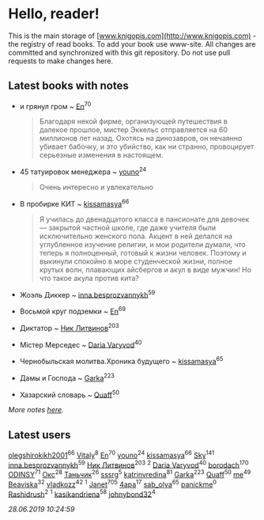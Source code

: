 # Hello, reader!
This is the main storage of [www.knigopis.com](http://www.knigopis.com) - the registry of read books.
To add your book use www-site. All changes are committed and synchronized with this git repository.
Do not use pull requests to make changes here.


## Latest books with notes
* и грянул гром ~ [En](users/333/333646551-vkontakte)<sup>70</sup>
    > Благодаря некой фирме, организующей путешествия в далекое прошлое, мистер Эккельс отправляется на 60 миллионов лет назад. Охотясь на динозавров, он нечаянно убивает бабочку, и это убийство, как ни странно, провоцирует серьезные изменения в настоящем.

* 45 татуировок менеджера ~ [youno](users/302/302928912-vkontakte)<sup>24</sup>
    > Очень интересно и увлекательно

* В пробирке КИТ ~ [kissamasya](users/684/68439978-vkontakte)<sup>66</sup>
    > Я училась до двенадцатого класса в пансионате для девочек — закрытой частной школе, где даже учителя были исключительно женского пола. Акцент в ней делался на углубленное изучение религии, и мои родители думали, что теперь я полноценный, готовый к жизни человек. Поэтому и выкинули спокойно в море студенческой жизни, полное крутых волн, плавающих айсбергов и акул в виде мужчин! Но что такое акула против кита?

* Жоэль Диккер ~ [inna.besprozvannykh](users/733/73323849-yandex)<sup>59</sup>

* Восьмой круг подземки ~ [En](users/333/333646551-vkontakte)<sup>69</sup>

* Диктатор ~ [Ник Литвинов](users/241/241974816-vkontakte)<sup>203</sup>

* Містер Мерседес ~ [Daria Varyvod](users/829/829893410524253-facebook)<sup>40</sup>

* Чернобыльская молитва.Хроника будущего ~ [kissamasya](users/684/68439978-vkontakte)<sup>65</sup>

* Дамы и Господа ~ [Garka](users/115/115753719718250012620-google)<sup>223</sup>

* Хазарский словарь ~ [Quaff](users/122/12267158-vkontakte)<sup>50</sup>


_More notes [here](latest_books_with_notes.md)._


## Latest users
[olegshirokikh2001](users/445/445474364-vkontakte)<sup>66</sup> 
[Vitaly](users/109/109395490138181998437-google)<sup>8</sup> 
[En](users/333/333646551-vkontakte)<sup>70</sup> 
[youno](users/302/302928912-vkontakte)<sup>24</sup> 
[kissamasya](users/684/68439978-vkontakte)<sup>66</sup> 
[Sky](users/118/118049897850017649660-google)<sup>141</sup> 
[inna.besprozvannykh](users/733/73323849-yandex)<sup>59</sup> 
[Ник Литвинов](users/241/241974816-vkontakte)<sup>203</sup> 
[](users/110/110931306939441771638-google)<sup>2</sup> 
[Daria Varyvod](users/829/829893410524253-facebook)<sup>40</sup> 
[borodach](users/157/15706320-vkontakte)<sup>170</sup> 
[ODINSY](users/100/100978570902186865324-google)<sup>71</sup> 
[Окс](users/102/102536471289425216982-google)<sup>28</sup> 
[Таньчик](users/209/2096581563762610-facebook)<sup>26</sup> 
[sssrg](users/110/110891893506198620129-google)<sup>5</sup> 
[katrinvredina](users/233/2336755-vkontakte)<sup>81</sup> 
[Garka](users/115/115753719718250012620-google)<sup>223</sup> 
[Quaff](users/122/12267158-vkontakte)<sup>50</sup> 
[me](users/381/381417697-yandex)<sup>49</sup> 
[Beaviska](users/102/10202544960024508-facebook)<sup>32</sup> 
[vladkozz](users/572/57239276-vkontakte)<sup>42</sup> 
[](users/102/102336841322497739470-google)<sup>1</sup> 
[Janet](users/108/108113656204404967440-google)<sup>705</sup> 
[4apa](users/117/117392596378069249667-google)<sup>17</sup> 
[sab_olya](users/139/139338401-vkontakte)<sup>65</sup> 
[panickme](users/545/545226830-vkontakte)<sup>0</sup> 
[Rashidrush](users/114/114946019255563824371-google)<sup>2</sup> 
[](users/116/116658081998844854155-googleplus)<sup>1</sup> 
[kasikandriena](users/152/152488954-vkontakte)<sup>58</sup> 
[johnybond32](users/304/304041461-yandex)<sup>4</sup> 


_28.06.2019 10:24:59_
